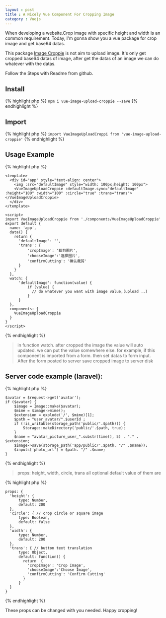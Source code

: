 ```yaml
---
layout : post
title : A Nicely Vue Component For Cropping Image
category : Vuejs
---
```


When developing a website.Crop image with specific height and width is an common requirement.
Today, I'm gonna show you a vue package for crop image and get base64 datas.



This package [Image Croppie](https://github.com/akulubala/vue-image-upload-croppie) is not aim to upload image. It's only get cropped base64 datas of image, after get the datas of an image we can do whatever with the datas.

Follow the Steps with Readme from github.

## Install 
{% highlight php %}
``` npm i vue-image-upload-croppie --save ```
{% endhighlight %}
## Import
{% highlight php %}
`import VueImageUploadCroppi from 'vue-image-upload-croppie'` 
{% endhighlight %}
## Usage Example
{% highlight php %}
```
<template>
  <div id="app" style="text-align: center">
    <img :src="defaultImage" style="width: 100px;height: 100px">
    <VueImageUploadCroppie :defaultImage.sync="defaultImage" :height="100" :width="100" :circle="true" :trans="trans"></VueImageUploadCroppie>
  </div>
</template>

<script>
import VueImageUploadCroppie from './components/VueImageUploadCroppie'
export default {
  name: 'app',
  data() {
    return {
      'defaultImage': '',
      'trans': { 
          'cropImage': '裁剪图片', 
          'chooseImage':'选择图片', 
          'confirmCutting': '确认裁剪'
      }
    }
  },
  watch: {
      'defaultImage': function(value) {
          if (value) {
            // do whatever you want with image value,(upload ..)
          }
      }
  },
  components: {
    VueImageUploadCroppie
  }
}
</script>
```
{% endhighlight %}

> in function watch. after cropped the image the value will auto updated.
> we can put the value somewhere else. for example, if this component is imported
> from a form. then set datas to form input. After the form posted to server
> save cropped image to server disk

## Server code example (laravel):

{% highlight php %}
```
$avatar = $request->get('avatar');
if ($avatar) {
    $image = Image::make($avatar);
    $mime = $image->mime();
    $extension = explode('/', $mime)[1];
    $path = "user_avatar/".$userId ;
    if (!is_writable(storage_path('public/'.$path))) {
        Storage::makeDirectory('public/'.$path, true);
    }
    $name = "avatar_picture_user_".substr(time(), 5) . "." . $extension;
    $image->save(storage_path('app/public/'.$path. "/" .$name));
    $inputs['photo_url'] = $path. "/" .$name;
}
```
{% endhighlight %}

> props: height, width, circle, trans all optional
> default value of them are 

{% highlight php %}
```
props: {
  'height': {
      type: Number,
      default: 200
  },
  'circle': { // crop circle or square image
      type: Boolean,
      default: false
  },
  'width': {
      type: Number,
      default: 200
  },
  'trans': { // button text translation
      type: Object,
      default: function() {
        return  { 
          'cropImage': 'Crop Image', 
          'chooseImage':'Choose Image', 
          'confirmCutting': 'Confirm Cutting'
        }
      }
  }
}
```
{% endhighlight %}

These props can be changed with you needed.
Happy cropping!